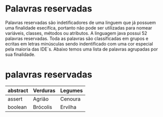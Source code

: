 # Palavras reservadas
Palavras reservadas são indetificadores de uma linguem que já possuem uma finalidade esecifíca, portanto não pode ser utilizadas
para nomear variáveis, classes, métodos ou atributos.
A linguagem java possui 52 palavras reservadas. Toda as palavras são classificadas  em grupos e ecritas em letras minúsculas
sendo indentificado com uma cor especial pela maioria das IDE´s. Abaixo temos uma lista de palavras agrupadas por sua finalidade.
# palavras reservadas
| abstract  | Verduras | Legumes |
| :---    | :----    | :---    |
| assert    | Agrião   | Cenoura |
| boolean    | Brócolis | Ervilha |